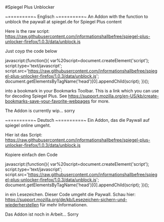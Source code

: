 #Spiegel Plus Unblocker

~=========~ Englisch ~=========~
An Addon with the function to unblock the paywall at spiegel.de for Spiegel Plus content

Here is the raw script:
https://raw.githubusercontent.com/informationshallbefree/spiegel-plus-unlocker-firefox/1.0.3/data/unblock.js

Just coyp the code below

javascript:(function(){ var%20script=document.createElement('script'); script.type='text/javascript'; script.src='https://raw.githubusercontent.com/informationshallbefree/spiegel-plus-unlocker-firefox/1.0.3/data/unblock.js'; document.getElementsByTagName('head')[0].appendChild(script); })();

into a bookmark in your Bookmarks Toolbar. This is a link which you can use for decoding Spiegel Plus.
See https://support.mozilla.org/en-US/kb/create-bookmarks-save-your-favorite-webpages for more.

The Addon is currently wip... sorry



~=========~ Deutsch ~=========~
Ein Addon, das die Paywall auf spiegel online umgeht.

Hier ist das Script:
https://raw.githubusercontent.com/informationshallbefree/spiegel-plus-unlocker-firefox/1.0.3/data/unblock.js

Kopiere einfach den Code

javascript:(function(){ var%20script=document.createElement('script'); script.type='text/javascript'; script.src='https://raw.githubusercontent.com/informationshallbefree/spiegel-plus-unlocker-firefox/1.0.3/data/unblock.js'; document.getElementsByTagName('head')[0].appendChild(script); })();

in ein Lesezeichen. Dieser Code umgeht die Paywall. Schau hier:
https://support.mozilla.org/de/kb/Lesezeichen-sichern-und-wiederherstellen für mehr Informationen.

Das Addon ist noch in Arbeit... Sorry
